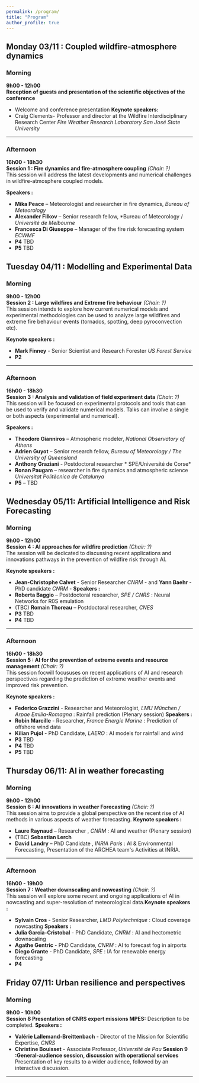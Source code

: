 ```yaml
---
permalink: /program/
title: "Program"
author_profile: true
---
```

## Monday 03/11 : Coupled wildfire-atmosphere  dynamics

### Morning
**9h00 - 12h00**  
**Reception of guests and presentation of the scientific objectives of the conference**
- Welcome and conference presentation
**Keynote speakers:**  
- Craig Clements- Professor and director at the Wildfire Interdisciplinary Research Center  *Fire Weather Research Laboratory San José State University*

---
### Afternoon
**16h00 - 18h30**  
**Session 1 : Fire dynamics and fire-atmosphere coupling** *(Chair: ?)*  
This session will address the latest developments and numerical challenges in wildfire-atmosphere coupled models.

**Speakers :**  
- **Mika Peace** – Meteorologist and researcher in fire dynamics, *Bureau of Meteorology*
- **Alexander Filkov** – Senior research fellow, *Bureau of Meteorology / *Université de Melbourne* 
- **Francesca Di Giuseppe** – Manager of the fire risk forecasting system *ECWMF*
- **P4** TBD
- **P5** TBD


## Tuesday 04/11 : Modelling and Experimental Data

### Morning
**9h00 - 12h00**  
**Session 2 : Large wildfires and Extreme fire behaviour** *(Chair: ?)*  
This session intends to explore how current numerical models and experimental methodologies can be used to analyze large wildfires and extreme fire behaviour events (tornados, spotting, deep pyroconvection etc).

**Keynote speakers :**  
- **Mark Finney** - Senior Scientist and Research Forester *US Forest Service*
- **P2**

---

### Afternoon
**16h00 - 18h30**  
**Session 3 : Analysis and validation of field experiment data** *(Chair: ?)*  
This session will be focused on  experimental protocols and tools that can be used to verify and validate numerical models. Talks can involve a single or both aspects (experimental and numerical).

**Speakers :**  
- **Theodore Gianniros** – Atmospheric modeler, *National Observatory of Athens*
- **Adrien Guyot** – Senior research fellow, *Bureau of Meteorology / The University of Queensland* 
- **Anthony Graziani** - Postdoctoral researcher * SPE/Université de Corse*
- **Ronan Paugam** – researcher in fire dynamics and atmospheric science *Universitat Politècnica de Catalunya*
- **P5** – TBD

## Wednesday 05/11: Artificial Intelligence and Risk Forecasting

### Morning
**9h00 - 12h00**  
**Session 4 : AI approaches for wildfire prediction** *(Chair: ?)*  
The session will be dedicated to discussing recent applications and innovations pathways in the prevention of wildfire risk through AI.

**Keynote speakers :**  
- **Jean-Christophe Calvet** - Senior Researcher *CNRM* - and **Yann Baehr** -PhD candidate *CNRM* -
**Speakers :**  
-  **Roberta Baggio** – Postdoctoral researcher, *SPE / CNRS* : Neural Networks for R0S emulation
- (TBC) **Romain Thoreau** – Postdoctoral researcher, *CNES*
- **P3** TBD  
- **P4** TBD

---

### Afternoon
**16h00 - 18h30**  
**Session 5 : AI for the prevention of extreme events and resource management** *(Chair: ?)*  
This session focwill focususes on recent applications of AI and research perspectives regarding the prediction of extreme weather events and improved risk prevention.

**Keynote speakers :**  
- **Federico Grazzini** - Researcher and Meteorologist, *LMU München / Arpae Emilia-Romagna* : Rainfall prediction (Plenary session)
**Speakers :**  
- **Robin Marcille** - Researcher, *France Energie Marine* : Prediction of offshore wind data
- **Kilian Pujol** - PhD Candidate, *LAERO* : AI models for rainfall and wind
-  **P3** TBD
-  **P4** TBD
-  **P5** TBD

## Thursday 06/11: AI in weather forecasting

### Morning
**9h00 - 12h00**  
**Session 6 : AI innovations in weather Forecasting** *(Chair: ?)*  
This session aims to provide a global perspective on the recent rise of AI methods in various aspects of weather forecasting. **Keynote speakers :**  
- **Laure Raynaud** – Researcher , *CNRM* : AI and weather (Plenary session)
- (TBC) **Sebastian Lerch** 
- **David Landry** – PhD Candidate , *INRIA Paris* : AI & Environmental Forecasting, Presentation of the ARCHEA team's Activities at INRIA.

---

### Afternoon
**16h00 - 19h00**  
**Session 7 : Weather downscaling and nowcasting** *(Chair: ?)*  
This session will explore some recent and ongoing applications of AI in nowcasting and super-resolution of meteorological data.**Keynote speakers :**  
- **Sylvain Cros** - Senior Researcher, *LMD Polytechnique* : Cloud coverage nowcasting
**Speakers :**  
- **Julia Garcia-Cristobal** - PhD Candidate, *CNRM* : AI and hectometric downscaling
- **Agathe Gentric** - PhD Candidate, *CNRM* : AI to forecast fog in airports
- **Diego Grante** - PhD Candidate, *SPE* : IA for renewable energy forecasting
- **P4**

## Friday 07/11: Urban resilience and perspectives

### Morning 
**9h00 - 10h00**  
**Session 8 Presentation of CNRS expert missions MPES:**
Description to be completed.
**Speakers :**  
- **Valérie Lallemand-Breittenbach** - Director of the Mission for Scientific Expertise, *CNRS*
- **Christine Bouisset** -  Associate Professor, *Université de Pau*
**Session 9 :General-audience session, discussion with operational services**
Presentation of key results to a wider audience, followed by an interactive discussion.
---


